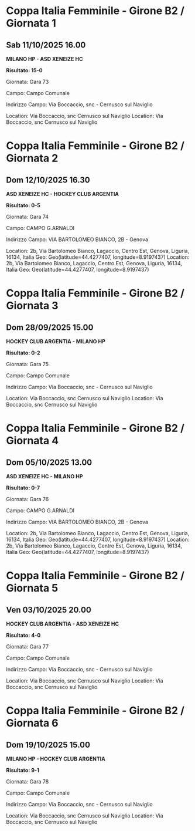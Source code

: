 

# Coppa Italia Femminile  - Girone B2 / Giornata 1

## Sab 11/10/2025 16.00

<strong>MILANO HP - ASD XENEIZE HC</strong>

**Risultato: 15-0**

Giornata: Gara 73

Campo: Campo Comunale 

Indirizzo Campo:  Via Boccaccio, snc - Cernusco sul Naviglio

Location:  Via Boccaccio, snc Cernusco sul Naviglio
Location:  Via Boccaccio, snc Cernusco sul Naviglio



# Coppa Italia Femminile  - Girone B2 / Giornata 2

## Dom 12/10/2025 16.30

<strong>ASD XENEIZE HC - HOCKEY CLUB ARGENTIA</strong>

**Risultato: 0-5**

Giornata: Gara 74

Campo: CAMPO G.ARNALDI 

Indirizzo Campo:  VIA BARTOLOMEO BIANCO, 2B - Genova

Location: 2b, Via Bartolomeo Bianco, Lagaccio, Centro Est, Genova, Liguria, 16134, Italia
Geo: Geo(latitude=44.4277407, longitude=8.9197437)
Location: 2b, Via Bartolomeo Bianco, Lagaccio, Centro Est, Genova, Liguria, 16134, Italia
Geo: Geo(latitude=44.4277407, longitude=8.9197437)



# Coppa Italia Femminile  - Girone B2 / Giornata 3

## Dom 28/09/2025 15.00

<strong>HOCKEY CLUB ARGENTIA - MILANO HP</strong>

**Risultato: 0-2**

Giornata: Gara 75

Campo: Campo Comunale 

Indirizzo Campo:  Via Boccaccio, snc - Cernusco sul Naviglio

Location:  Via Boccaccio, snc Cernusco sul Naviglio
Location:  Via Boccaccio, snc Cernusco sul Naviglio



# Coppa Italia Femminile  - Girone B2 / Giornata 4

## Dom 05/10/2025 13.00

<strong>ASD XENEIZE HC - MILANO HP</strong>

**Risultato: 0-7**

Giornata: Gara 76

Campo: CAMPO G.ARNALDI 

Indirizzo Campo:  VIA BARTOLOMEO BIANCO, 2B - Genova

Location: 2b, Via Bartolomeo Bianco, Lagaccio, Centro Est, Genova, Liguria, 16134, Italia
Geo: Geo(latitude=44.4277407, longitude=8.9197437)
Location: 2b, Via Bartolomeo Bianco, Lagaccio, Centro Est, Genova, Liguria, 16134, Italia
Geo: Geo(latitude=44.4277407, longitude=8.9197437)



# Coppa Italia Femminile  - Girone B2 / Giornata 5

## Ven 03/10/2025 20.00

<strong>HOCKEY CLUB ARGENTIA - ASD XENEIZE HC</strong>

**Risultato: 4-0**

Giornata: Gara 77

Campo: Campo Comunale 

Indirizzo Campo:  Via Boccaccio, snc - Cernusco sul Naviglio

Location:  Via Boccaccio, snc Cernusco sul Naviglio
Location:  Via Boccaccio, snc Cernusco sul Naviglio



# Coppa Italia Femminile  - Girone B2 / Giornata 6

## Dom 19/10/2025 15.00

<strong>MILANO HP - HOCKEY CLUB ARGENTIA</strong>

**Risultato: 9-1**

Giornata: Gara 78

Campo: Campo Comunale 

Indirizzo Campo:  Via Boccaccio, snc - Cernusco sul Naviglio

Location:  Via Boccaccio, snc Cernusco sul Naviglio
Location:  Via Boccaccio, snc Cernusco sul Naviglio

